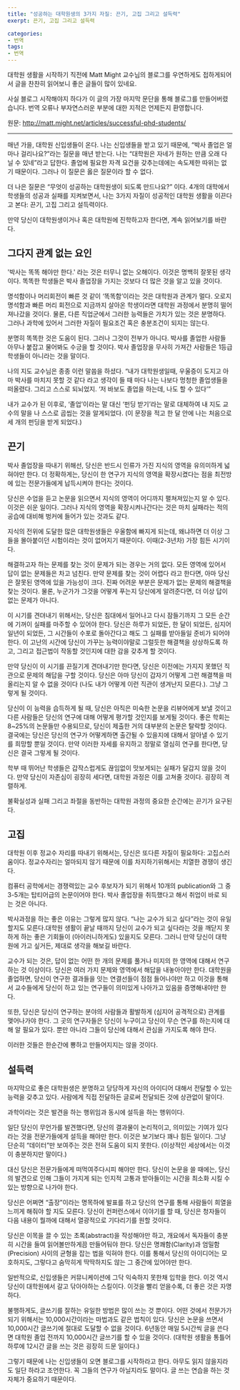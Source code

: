 ```yaml
---
title: "성공하는 대학원생의 3가지 자질: 끈기, 고집 그리고 설득력"
exerpt: 끈기, 고집 그리고 설득력

categories:
- 번역
tags:
- 번역
---
```



대학원 생활을 시작하기 직전에 Matt Might 교수님의 블로그를 우연하게도 접하게되어서 글을 찬찬히 읽어보니 좋은 글들이 많이 있네요.

사실 블로그 시작해야지 하다가 이 글의 가장 마지막 문단을 통해 블로그를 만들어버렸습니다.
번역 오류나 부자연스러운 부분에 대한 지적은 언제든지 환영합니다.

원문: <http://matt.might.net/articles/successful-phd-students/>

---

매년 가을, 대학원 신입생들이 온다.
나는 신입생들을 받고 있기 때문에, “박사 졸업은 얼마나 걸리나요?”라는 질문을 매년 받는다.
나는 “대학원은 자네가 원하는 만큼 오래 다닐 수 있네”라고 답한다. 졸업에 필요한 자격 요건을 갖추는데에는 속도제한 따위는 없기 때문이다. 그러나 이 질문은 옳은 질문이라 할 수 없다.

더 나은 질문은 “무엇이 성공하는 대학원생이 되도록 만드나요?” 이다.
4개의 대학에서 학생들의 성공과 실패를 지켜보면서, 나는 3가지 자질이 성공적인 대학원 생활을 이끈다고 본다: 끈기, 고집 그리고 설득력이다.

만약 당신이 대학원생이거나 혹은 대학원에 진학하고자 한다면, 계속 읽어보기를 바란다.


## 그다지 관계 없는 요인

'박사는 똑똑 해야만 한다.' 라는 것은 터무니 없는 오해이다. 이것은 명백히 잘못된 생각이다. 똑똑한 학생들은 박사 졸업장을 가지는 것보다 더 많은 것을 알고 있을 것이다.

명석함이나 머리회전이 빠른 것 같이 ‘똑똑함’이라는 것은 대학원과 관계가 멀다. 오로지 명석함과 빠른 머리 회전으로 지금까지 살아온 학생이라면 대학원 과정에서 분명히 떨어져나갔을 것이다. 물론, 다른 직업군에서 그러한 능력들은 가치가 있는 것은 분명하다. 그러나 과학에 있어서 그러한 자질이 필요조건 혹은 충분조건이 되지는 않는다.

분명히 똑똑한 것은 도움이 된다. 그러나 그것이 전부가 아니다. 박사를 졸업한 사람들 아무나 붙잡고 물어봐도 수긍을 할 것이다. 박사 졸업장을 무사히 가져간 사람들은 1등급 학생들이 아니라는 것을 말이다.

나의 지도 교수님은 종종 이런 말씀을 하셨다. “내가 대학원생일때, 우울증이 도지고 아마 박사를 마치지 못할 것 같다 라고 생각이 들 때 마다 나는 나보다 멍청한 졸업생들을 떠올렸다. 그리고 스스로 되뇌었지. ‘저 바보도 졸업을 하는데, 나도 할 수 있다’”

내가 교수가 된 이후로, ‘졸업’이라는 말 대신 ‘펀딩 받기’라는 말로 대체하여 내 지도 교수의 말을 나 스스로 곱씹는 것을 알게되었다. (이 문장을 적고 한 달 안에 나는 처음으로 세 개의 펀딩을 받게 되었다.)


## 끈기

박사 졸업장을 따내기 위해선, 당신은 반드시 인류가 가진 지식의 영역을 유의미하게 넓혀야만 한다. 더 정확하게는, 당신이 한 연구가 지식의 영역을 확장시켰다는 점을 최전방에 있는 전문가들에게 납득시켜야 한다는 것이다.

당신은 수업을 듣고 논문을 읽으면서 지식의 영역이 어디까지 펼쳐져있는지 알 수 있다. 이것은 쉬운 일이다. 그러나 지식의 영역을 확장시켜나간다는 것은 마치 실패라는 적의 공습에 대비해 벙커에 들어가 있는 것과도 같다.

지식의 전위에 도달한 많은 대학원생들은 우울함에 빠지게 되는데, 왜냐하면 더 이상 그들을 몰아붙이던 시험이라는 것이 없어지기 때문이다. 이때(2-3년차) 가장 힘든 시기이다.

해결하고자 하는 문제를 찾는 것이 문제가 되는 경우는 거의 없다. 모든 영역에 있어서 답이 없는 문제들은 차고 넘친다. 만약 문제를 찾는 것이 어렵다 라고 한다면, 아마 당신은 잘못된 영역에 있을 가능성이 크다. 진짜 어려운 부분은 문제가 없는 문제의 해결책을 찾는 것이다. 물론, 누군가가 그것을 어떻게 푸는지 당신에게 알려준다면, 더 이상 답이 없는 문제가 아니다.

이 시기를 견뎌내기 위해서는, 당신은 침대에서 일어나고 다시 잠들기까지 그 모든 순간에 기꺼이 실패를 마주할 수 있어야 한다. 당신은 하루가 되었든, 한 달이 되었든, 심지어 일년이 되었든, 그 시간들이 수포로 돌아간다고 해도 그 실패를 받아들일 준비가 되어야 한다. 이 고난의 시간에 당신이 가꾸는 능력이야말로 그럴듯한 해결책을 상상하도록 하고, 그리고 접근법이 작동할 것인지에 대한 감을 갖추게 할 것이다.

만약 당신이 이 시기를 끈질기게 견뎌내기만 한다면, 당신은 이전에는 가지지 못했던 직관으로 문제의 해답을 구할 것이다. 당신은 아마 당신이 갑자기 어떻게 그런 해결책을 떠올리는지 알 수 없을 것이다 (나도 내가 어떻게 이런 직관이 생겨난지 모른다.). 그냥 그렇게 될 것이다.

당신이 이 능력을 습득하게 될 때, 당신은 아직은 미숙한 논문을 리뷰어에게 보낼 것이고 다른 사람들은 당신의 연구에 대해 어떻게 평가할 것인지를 보게될 것이다. 좋은 학회는 8~25%의 논문들만 수용되므로, 당신이 제출한 거의 대부분의 논문은 탈락할 것이다. 결국에는 당신은 당신의 연구가 어떻게하면 출간될 수 있을지에 대해서 알아낼 수 있기를 희망할 뿐일 것이다. 만약 이러한 자세를 유지하고 정말로 열심히 연구를 한다면, 당신은 결국 그렇게 될 것이다.

학부 때 뛰어난 학생들은 갑작스럽게도 끊임없이 맛보게되는 실패가 달갑지 않을 것이다. 만약 당신이 자존심이 굉장히 세다면, 대학원 과정은 이를 고쳐줄 것이다. 굉장히 격렬하게.

불확실성과 실패 그리고 좌절을 동반하는 대학원 과정의 중요한 순간에는 끈기가 요구된다.


## 고집

대학원 이후 정교수 자리를 따내기 위해서는, 당신은 또다른 자질이 필요하다: 고집스러움이다. 정교수자리는 얼마되지 않기 때문에 이를 차지하기위해서는 치열한 경쟁이 생긴다.

컴퓨터 공학에서는 경쟁력있는 교수 후보자가 되기 위해서 10개의 publication와 그 중 3-5개는 탑티어급의 논문이어야 한다. 박사 졸업장을 취득했다고 해서 취업이 바로 되는 것은 아니다.

박사과정을 하는 좋은 이유는 그렇게 많지 않다. “나는 교수가 되고 싶다”라는 것이 유일할지도 모른다.대학원 생활이 끝날 때까지 당신이 교수가 되고 싶다라는 것을 깨닫지 못하게 하는 좋은 기회들이 (아이러니하게도) 있을지도 모른다. 그러니 만약 당신이 대학원에 가고 싶거든, 제대로 생각을 해보길 바란다.

교수가 되는 것은, 답이 없는 어떤 한 개의 문제를 풀거나 미지의 한 영역에 대해서 연구하는 것 이상이다. 당신은 여러 가지 문제와 영역에서 해답을 내놓아야만 한다. 대학원을 졸업하면, 당신이 연구한 결과들을 잇는 연결선들이 점점 들어나야만 하고 이것을 통해서 교수들에게 당신이 하고 있는 연구들이 의미있게 나아가고 있음을 증명해내야만 한다.

또한, 당신은 당신이 연구하는 분야의 사람들과 활발하게 (심지어 공격적으로) 관계를 맺어나가야 한다. 그 곳의 연구자들은 당신이 누구이고 당신이 무슨 연구를 하는지에 대해 알 필요가 있다. 뿐만 아니라 그들이 당신에 대해서 관심을 가지도록 해야 한다.

이러한 것들은 한순간에 뿅하고 만들어지지는 않을 것이다.


## 설득력

마지막으로 좋은 대학원생은 분명하고 당당하게 자신의 아이디어 대해서 전달할 수 있는 능력을 갖추고 있다. 사람에게 직접 전달하든 글로써 전달되든 것에 상관없이 말이다.

과학이라는 것은 발견을 하는 행위임과 동시에 설득을 하는 행위이다.

일단 당신이 무언가를 발견했다면, 당신의 결과물이 논리적이고, 의미있는 기여가 있다라는 것을 전문가들에게 설득을 해야만 한다. 이것은 보기보다 꽤나 힘든 일이다. 그냥 단순히 “데이터”만 보여주는 것은 전혀 도움이 되지 못한다. (이상적인 세상에서는 이것이 충분하지만 말이다.)

대신 당신은 전문가들에게 떠먹여주다시피 해야만 한다. 당신이 논문을 쓸 때에는, 당신의 발견으로 인해 그들이 가지게 되는 인지적 고통과 받아들이는 시간을 최소화 시킬 수 있는 방향으로 나가야 한다.

당신은 어쩌면 “출장”이라는 명목하에 발표를 하고 당신의 연구를 통해 사람들이 희열을 느끼게 해줘야 할 지도 모른다. 당신이 컨퍼런스에서 이야기를 할 때, 당신은 청자들이 다음 내용이 뭘까에 대해서 열광적으로 기다리기를 원할 것이다.

당신은 이목을 끌 수 있는 초록(abstract)을 작성해야만 하고, 개요에서 독자들이 충분히 시간을 들여 읽어볼만하게끔 만들어둬야 한다. 당신은 명쾌함(Clarity)과 엄밀함(Precision) 사이의 균형을 잡는 법을 익혀야 한다. 이를 통해서 당신의 아이디어는 모호하지도, 그렇다고 숨막히게 딱딱하지도 않는 그 중간에 있어야만 한다.

일반적으로, 신입생들은 커뮤니케이션에 그닥 익숙하지 못한채 입학을 한다. 이것 역시 당신이 대학원에서 갈고 닦아야하는 스킬이다. 이것을 빨리 얻을수록, 더 좋은 것은 자명하다.

불행하게도, 글쓰기를 잘하는 유일한 방법은 많이 쓰는 것 뿐이다. 어떤 것에서 전문가가 되기 위해서는 10,000시간이라는 마법과도 같은 법칙이 있다. 당신은 논문을 쓰면서 10,000시간 글쓰기에 절대로 도달할 수 없을 것이다. 6년동안 매일 5시간씩 글을 쓴다면 대학원 졸업 전까지 10,000시간 글쓰기를 할 수 있을 것이다. (대학원 생활을 통틀어 하루에 12시간 글을 쓰는 것은 굉장히 드문 일이다.)

그렇기 때문에 나는 신입생들이 오면 블로그를 시작하라고 한다. 아무도 읽지 않을지라도 일단 하라고 조언한다. 꼭 그들의 연구가 아닐지라도 말이다. 글 쓰는 연습을 하는 것 자체가 중요하기 때문이다.

















